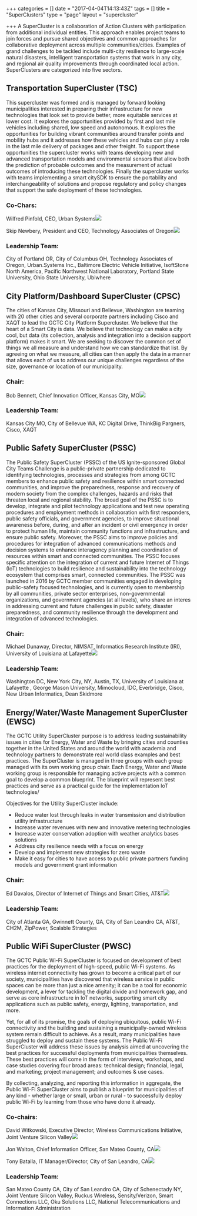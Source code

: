 +++
categories = []
date = "2017-04-04T14:13:43Z"
tags = []
title = "SuperClusters"
type = "page"
layout = "supercluster"

+++
A SuperCluster is a collaboration of Action Clusters with participation from additional individual entities. This approach enables project teams to join forces and pursue shared objectives and common approaches for collaborative deployment across multiple communities/cities. Examples of grand challenges to be tackled include multi-city resilience to large-scale natural disasters, intelligent transportation systems that work in any city, and regional air quality improvements through coordinated local action. SuperClusters are categorized into five sectors.


## Transportation SuperCluster (TSC)


This supercluster was formed and is managed by forward looking municipalities interested in preparing their infrastructure for new technologies that look set to provide better, more equitable services at lower cost. It explores the opportunities provided by first and last mile vehicles including shared, low speed and autonomous. It explores the opportunities for building vibrant communities around transfer points and mobility hubs and it addresses how these vehicles and hubs can play a role in the last mile delivery of packages and other freight. To support these opportunities the supercluster works with teams developing new and advanced transportation models and environmental sensors that allow both the prediction of probable outcomes and the measurement of actual outcomes of introducing these technologies. Finally the supercluster works with teams implementing a smart citySDK to ensure the portability and interchangeability of solutions and propose regulatory and policy changes that support the safe deployment of these technologies.


### Co-Chars:


Wilfred Pinfold, CEO, Urban Systems![](/GCTC/uploads/2017/04/19/Wilfred_Pinfold.png)


Skip Newbery, President and CEO, Technology Associates of Oregon![](/GCTC/uploads/2017/04/19/skip_newberry.jpeg)


### Leadership Team:


City of Portland OR, City of Columbus OH, Technology Associates of Oregon, Urban.Systems Inc., Baltimore Electric Vehicle Initiative, IsoftStone North America, Pacific Northwest National Laboratory, Portland State University, Ohio State University, Ubiwhere



## City Platform/Dashboard SuperCluster (CPSC)

The cities of Kansas City, Missouri and Bellevue, Washington are teaming with 20 other cities and several corporate partners including Cisco and XAQT to lead the GCTC City Platform Supercluster. We believe that the heart of a Smart City is data. We believe that technology can make a city cool, but data (its collection, analysis and integration into a decision support platform) makes it smart.  We are seeking to discover the common set of things we all measure and understand how we can standardize that list. By agreeing on what we measure, all cities can then apply the data in a manner that allows each of us to address our unique challenges regardless of the size, governance or location of our municipality.

### Chair:

Bob Bennett, Chief Innovation Officer, Kansas City, MO![](/GCTC/uploads/2017/04/19/Bob%20Bennett%203-1.jpg)

### Leadership Team:

Kansas City MO, City of Bellevue WA, KC Digital Drive, ThinkBig Pargners, Cisco, XAQT

## Public Safety SuperCluster (PSSC)

The Public Safety SuperCluster (PSSC) of the US Ignite-sponsored Global City Teams Challenge is a public-private partnership dedicated to identifying technologies, processes and strategies from among GCTC members to enhance public safety and resilience within smart connected communities, and improve the preparedness, response and recovery of modern society from the complex challenges, hazards and risks that threaten local and regional stability. The broad goal of the PSSC is to develop, integrate and pilot technology applications and test new operating procedures and employment methods in collaboration with first responders, public safety officials, and government agencies, to improve situational awareness before, during, and after an incident or civil emergency in order to protect human life, maintain community functions and infrastructure, and ensure public safety.  Moreover, the PSSC aims to improve policies and procedures for integration of advanced communications methods and decision systems to enhance interagency planning and coordination of resources within smart and connected communities. The PSSC focuses specific attention on the integration of current and future Internet of Things (IoT) technologies to build resilience and sustainability into the technology ecosystem that comprises smart, connected communities.  The PSSC was launched in 2016 by GCTC member communities engaged in developing public-safety focused technologies, and is currently open to membership by all communities, private sector enterprises, non-governmental organizations, and government agencies (at all levels), who share an interes in addressing current and future challenges in public safety, disaster preparedness, and community resilience through the development and integration of advanced technologies.

### Chair:

Michael Dunaway, Director, NIMSAT, Informatics Research Institute (IRI), University of Louisiana at Lafayette![](/GCTC/uploads/2017/04/19/Michael%20Dunaway.jpg)



### Leadership Team:

Washington DC, New York City, NY, Austin, TX, University of Louisiana at Lafayette , George Mason University, Mimocloud, IDC, Everbridge, Cisco, New Urban Informatics, Dean Skidmore

## Energy/Water/Waste Management SuperCluster (EWSC)

The GCTC Utility SuperCluster purpose is to address leading sustainability issues in cities for Energy, Water and Waste by bringing cities and counties together in the United States and around the world with academia and technology partners to demonstrate real world class examples and best practices. The SuperCluster is managed in three groups with each group managed with its own working group chair. Each Energy, Water and Waste working group is responsible for managing active projects with a common goal to develop a common blueprint.  The blueprint will represent best practices and serve as a practical guide for the implementation IoT technologies/

Objectives for the Utility SuperCluster include:

* Reduce water lost through leaks in water transmission and distribution utility infrastructure
* Increase water revenues with new and innovative metering technologies
* Increase water conservation adoption with weather analytics bases solutions
* Address city resilience needs with a focus on energy
* Develop and implement new strategies for zero waste
* Make it easy for cities to have access to public private partners funding models and government grant information

### Chair:

Ed Davalos, Director of Internet of Things and Smart Cities, AT&T![](/GCTC/uploads/2017/04/19/Ed%20Davalos%20-%20Pic%201.1.gif)

### Leadership Team:

City of Atlanta GA, Gwinnett County, GA, City of San Leandro CA, AT&T, CH2M, ZipPower, Scalable Strategies

## Public WiFi SuperCluster (PWSC)

The GCTC Public Wi-Fi SuperCluster is focused on development of best practices for the deployment of high-speed, public Wi-Fi systems. As wireless internet connectivity has grown to become a critical part of our society, municipalities have discovered that wireless service in public spaces can be more than just a nice amenity; it can be a tool for economic development, a lever for tackling the digital divide and homework gap, and serve as core infrastructure in IoT networks, supporting smart city applications such as public safety, energy, lighting, transportation, and more.

Yet, for all of its promise, the goals of deploying ubiquitous, public Wi-Fi connectivity and the building and sustaining a municipally-owned wireless system remain difficult to achieve. As a result, many municipalities have struggled to deploy and sustain these systems. The Public Wi-Fi SuperCluster will address these issues by analysis aimed at uncovering the best practices for successful deployments from municipalities themselves. These best practices will come in the form of interviews, workshops, and case studies covering four broad areas: technical design; financial, legal, and marketing; project management; and outcomes & use cases.

By collecting, analyzing, and reporting this information in aggregate, the Public Wi-Fi SuperCluster aims to publish a blueprint for municipalities of any kind - whether large or small, urban or rural - to successfully deploy public Wi-Fi by learning from those who have done it already.

### Co-chairs:

David Witkowski, Executive Director, Wireless Communications Initiative, Joint Venture Silicon Valley![](/GCTC/uploads/2017/04/19/David%20Witkowski_Jacket_1920_1920-1.jpg)

Jon Walton, Chief Information Officer, San Mateo County, CA![](/GCTC/uploads/2017/04/19/JonWalton%20Image-2.jpeg)

Tony Batalla, IT Manager/Director, City of San Leandro, CA![](/GCTC/uploads/2017/04/19/Tony_Battala.jpg)

### Leadership Team:

San Mateo County CA, City of San Leandro CA, City of Schenectady NY, Joint Venture Silicon Valley, Ruckus Wireless, Sensity/Verizon, Smart Connections LLC, Oku Solutions LLC, National Telecommunications and Information Administration